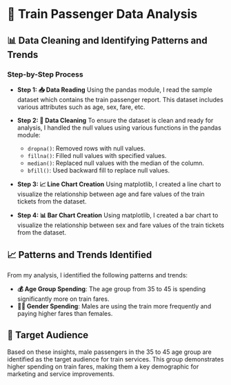 # 🚆 Train Passenger Data Analysis

## 📊 Data Cleaning and Identifying Patterns and Trends

### Step-by-Step Process

- **Step 1: 📥 Data Reading**
  Using the pandas module, I read the sample dataset which contains the train passenger report. This dataset includes various attributes such as age, sex, fare, etc.

- **Step 2: 🧹 Data Cleaning**
  To ensure the dataset is clean and ready for analysis, I handled the null values using various functions in the pandas module:
  - `dropna()`: Removed rows with null values.
  - `fillna()`: Filled null values with specified values.
  - `median()`: Replaced null values with the median of the column.
  - `bfill()`: Used backward fill to replace null values.

- **Step 3: 📈 Line Chart Creation**
  Using matplotlib, I created a line chart to visualize the relationship between age and fare values of the train tickets from the dataset.

- **Step 4: 📊 Bar Chart Creation**
  Using matplotlib, I created a bar chart to visualize the relationship between sex and fare values of the train tickets from the dataset.

## 📈 Patterns and Trends Identified

From my analysis, I identified the following patterns and trends:
- **💰 Age Group Spending**: The age group from 35 to 45 is spending significantly more on train fares.
- **👨‍🦱 Gender Spending**: Males are using the train more frequently and paying higher fares than females.

## 🎯 Target Audience

Based on these insights, male passengers in the 35 to 45 age group are identified as the target audience for train services. This group demonstrates higher spending on train fares, making them a key demographic for marketing and service improvements.
